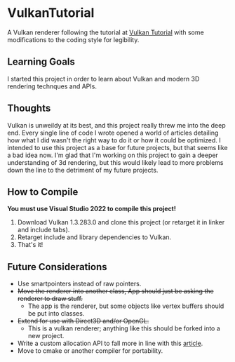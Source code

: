 # VulkanTutorial

A Vulkan renderer following the tutorial at [Vulkan Tutorial](https://vulkan-tutorial.com/Introduction) with some modifications to the coding style for legibility.

## Learning Goals
I started this project in order to learn about Vulkan and modern 3D rendering technques and APIs. 

## Thoughts
Vulkan is unweildy at its best, and this project really threw me into the deep end. Every single line of 
code I wrote opened a world of articles detailing how what I did wasn't the right way to do it or how it 
could be optimized. I intended to use this project as a base for future projects, but that seems like a 
bad idea now. I'm glad that I'm working on this project to gain a deeper understanding of 3d rendering, 
but this would likely lead to more problems down the line to the detriment of my future projects.

## How to Compile
**You must use Visual Studio 2022 to compile this project!**

1. Download Vulkan 1.3.283.0 and clone this project (or retarget it in linker and include tabs).
2. Retarget include and library dependencies to Vulkan.
3. That's it!

## Future Considerations
- Use smartpointers instead of raw pointers.
- ~~Move the renderer into another class, App should just be asking the renderer to draw stuff.~~
  - The app is the renderer, but some objects like vertex buffers should be put into classes.
- ~~Extend for use with Direct3D and/or OpenGL.~~
  - This is a vulkan renderer; anything like this should be forked into a new project.
- Write a custom allocation API to fall more in line with this [article](https://developer.nvidia.com/vulkan-memory-management).
- Move to cmake or another compiler for portability.
